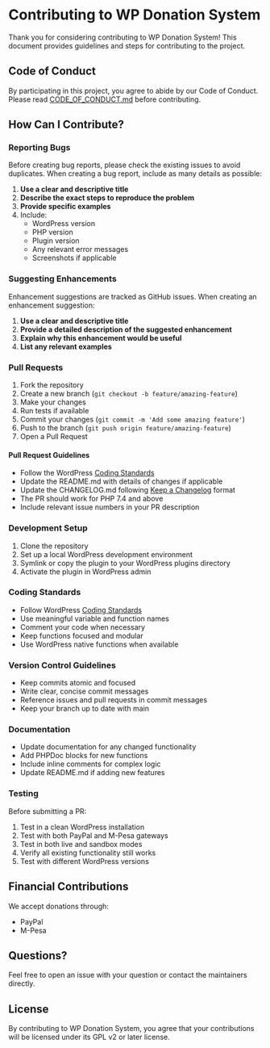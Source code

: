# Contributing to WP Donation System

Thank you for considering contributing to WP Donation System! This document provides guidelines and steps for contributing to the project.

## Code of Conduct

By participating in this project, you agree to abide by our Code of Conduct. Please read [CODE_OF_CONDUCT.md](CODE_OF_CONDUCT.md) before contributing.

## How Can I Contribute?

### Reporting Bugs

Before creating bug reports, please check the existing issues to avoid duplicates. When creating a bug report, include as many details as possible:

1. **Use a clear and descriptive title**
2. **Describe the exact steps to reproduce the problem**
3. **Provide specific examples**
4. Include:
   - WordPress version
   - PHP version
   - Plugin version
   - Any relevant error messages
   - Screenshots if applicable

### Suggesting Enhancements

Enhancement suggestions are tracked as GitHub issues. When creating an enhancement suggestion:

1. **Use a clear and descriptive title**
2. **Provide a detailed description of the suggested enhancement**
3. **Explain why this enhancement would be useful**
4. **List any relevant examples**

### Pull Requests

1. Fork the repository
2. Create a new branch (`git checkout -b feature/amazing-feature`)
3. Make your changes
4. Run tests if available
5. Commit your changes (`git commit -m 'Add some amazing feature'`)
6. Push to the branch (`git push origin feature/amazing-feature`)
7. Open a Pull Request

#### Pull Request Guidelines

- Follow the WordPress [Coding Standards](https://developer.wordpress.org/coding-standards/wordpress-coding-standards/)
- Update the README.md with details of changes if applicable
- Update the CHANGELOG.md following [Keep a Changelog](https://keepachangelog.com/en/1.0.0/) format
- The PR should work for PHP 7.4 and above
- Include relevant issue numbers in your PR description

### Development Setup

1. Clone the repository 
2. Set up a local WordPress development environment
3. Symlink or copy the plugin to your WordPress plugins directory
4. Activate the plugin in WordPress admin

### Coding Standards

- Follow WordPress [Coding Standards](https://developer.wordpress.org/coding-standards/wordpress-coding-standards/)
- Use meaningful variable and function names
- Comment your code when necessary
- Keep functions focused and modular
- Use WordPress native functions when available

### Version Control Guidelines

- Keep commits atomic and focused
- Write clear, concise commit messages
- Reference issues and pull requests in commit messages
- Keep your branch up to date with main

### Documentation

- Update documentation for any changed functionality
- Add PHPDoc blocks for new functions
- Include inline comments for complex logic
- Update README.md if adding new features

### Testing

Before submitting a PR:

1. Test in a clean WordPress installation
2. Test with both PayPal and M-Pesa gateways
3. Test in both live and sandbox modes
4. Verify all existing functionality still works
5. Test with different WordPress versions

## Financial Contributions

We accept donations through:
- PayPal
- M-Pesa

## Questions?

Feel free to open an issue with your question or contact the maintainers directly.

## License

By contributing to WP Donation System, you agree that your contributions will be licensed under its GPL v2 or later license.
